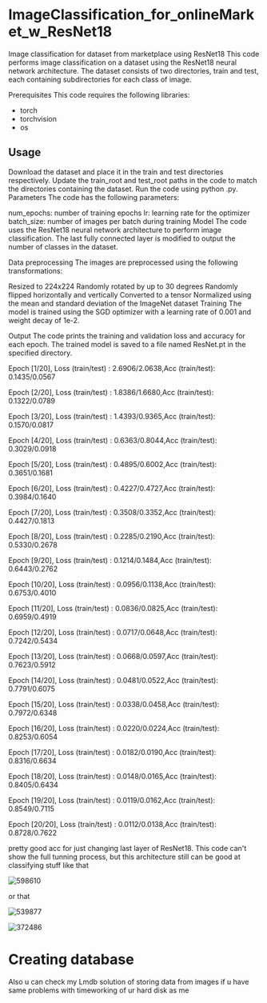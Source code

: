 # ImageСlassification_for_onlineMarket_w_ResNet18
Image classification for dataset from marketplace using ResNet18
This code performs image classification on a dataset using the ResNet18 neural network architecture. The dataset consists of two directories, train and test, each containing subdirectories for each class of image.

Prerequisites
This code requires the following libraries:

- torch
- torchvision
- os

## Usage
Download the dataset and place it in the train and test directories respectively.
Update the train_root and test_root paths in the code to match the directories containing the dataset.
Run the code using python <filename>.py.
Parameters
The code has the following parameters:

num_epochs: number of training epochs
lr: learning rate for the optimizer
batch_size: number of images per batch during training
Model
The code uses the ResNet18 neural network architecture to perform image classification. The last fully connected layer is modified to output the number of classes in the dataset.

Data preprocessing
The images are preprocessed using the following transformations:

Resized to 224x224
Randomly rotated by up to 30 degrees
Randomly flipped horizontally and vertically
Converted to a tensor
Normalized using the mean and standard deviation of the ImageNet dataset
Training
The model is trained using the SGD optimizer with a learning rate of 0.001 and weight decay of 1e-2.

Output
The code prints the training and validation loss and accuracy for each epoch. The trained model is saved to a file named ResNet.pt in the specified directory.

Epoch [1/20], Loss (train/test) : 2.6906/2.0638,Acc (train/test): 0.1435/0.0567 

Epoch [2/20], Loss (train/test) : 1.8386/1.6680,Acc (train/test): 0.1322/0.0789

Epoch [3/20], Loss (train/test) : 1.4393/0.9365,Acc (train/test): 0.1570/0.0817

Epoch [4/20], Loss (train/test) : 0.6363/0.8044,Acc (train/test): 0.3029/0.0918

Epoch [5/20], Loss (train/test) : 0.4895/0.6002,Acc (train/test): 0.3651/0.1681

Epoch [6/20], Loss (train/test) : 0.4227/0.4727,Acc (train/test): 0.3984/0.1640

Epoch [7/20], Loss (train/test) : 0.3508/0.3352,Acc (train/test): 0.4427/0.1813

Epoch [8/20], Loss (train/test) : 0.2285/0.2190,Acc (train/test): 0.5330/0.2678

Epoch [9/20], Loss (train/test) : 0.1214/0.1484,Acc (train/test): 0.6443/0.2762

Epoch [10/20], Loss (train/test) : 0.0956/0.1138,Acc (train/test): 0.6753/0.4010

Epoch [11/20], Loss (train/test) : 0.0836/0.0825,Acc (train/test): 0.6959/0.4919

Epoch [12/20], Loss (train/test) : 0.0717/0.0648,Acc (train/test): 0.7242/0.5434

Epoch [13/20], Loss (train/test) : 0.0668/0.0597,Acc (train/test): 0.7623/0.5912

Epoch [14/20], Loss (train/test) : 0.0481/0.0522,Acc (train/test): 0.7791/0.6075

Epoch [15/20], Loss (train/test) : 0.0338/0.0458,Acc (train/test): 0.7972/0.6348

Epoch [16/20], Loss (train/test) : 0.0220/0.0224,Acc (train/test): 0.8253/0.6054

Epoch [17/20], Loss (train/test) : 0.0182/0.0190,Acc (train/test): 0.8316/0.6634

Epoch [18/20], Loss (train/test) : 0.0148/0.0165,Acc (train/test): 0.8405/0.6434

Epoch [19/20], Loss (train/test) : 0.0119/0.0162,Acc (train/test): 0.8549/0.7115

Epoch [20/20], Loss (train/test) : 0.0112/0.0138,Acc (train/test): 0.8728/0.7622

pretty good acc for just changing last layer of ResNet18. This code can't show the full tunning process, but this architecture still can be good at classifying stuff like that

![598610](https://user-images.githubusercontent.com/124432421/236702689-1046c983-4402-436e-af59-3308e541ffef.jpg)

or that

![539877](https://user-images.githubusercontent.com/124432421/236702723-a644bbcf-1894-411b-a491-69e1207df6f6.jpg)

![372486](https://user-images.githubusercontent.com/124432421/236702725-14e9a29a-37ec-45ab-9078-c394e769d747.jpg)

# Creating database
Also u can check my Lmdb solution of storing data from images if u have same problems with timeworking of ur hard disk as me
